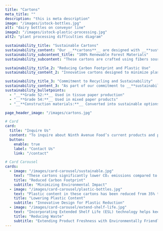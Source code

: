 ```yaml
---
title: "Cartons"
meta_title: ""
description: "this is meta description"
image: "/images/istock-bottles.jpg"
alt: "dairy bottles on conveyor line"
image2: "/images/istock-plastic-processing.jpg"
alt2: "plant processing difficulties diagram"

sustainability_title: "Sustainable Cartons"
sustainability_content: "Our __**cartons**__ are designed with __**sustainability**__ in mind, minimizing environmental impact while maintaining product quality. Crafted from __**100% recyclable**__ and __**renewable**__ forest fibers, they offer an eco-conscious choice for both brands and consumers."
sustainability_subcontent_title: "100% Renewable Forest Materials"
sustainability_subcontent: "These cartons are crafted using fibers sourced solely from __**renewable**__, certified forests, ensuring __**responsible**__ forestry practices. Each carton is available with __**Forest Stewardship Council (FSC)**__ and Sustainable __**Forestry Initiative (SFI)**__ certifications, offering assurance of environmentally responsible sourcing."

sustainability_title_2: "Reducing Carbon Footprint and Plastic Use"
sustainability_content_2: "Innovative cartons designed to minimize plastic and extend product freshness sustainably"

sustainability_title_3: "Commitment to Recycling and Sustainability"
sustainability_content_3: "As part of our commitment to __**sustainability**__, we choose cartons that are __**fully recyclable**__ and contribute to diverse recycling streams. While FDA standards currently restrict the use of recycled fiber in liquid food packaging, the cartons we use are designed to be __**highly recyclable**__, supporting __**repurposing efforts**__, including:"
sustainability_bulletpoints:
  - "__**Grade 52:**__ Used in tissue paper production"
  - "__**Grade 54:**__ Used in mixed paper products"
  - "__**Construction materials:**__ Converted into sustainable options like roof tiles and wall boards"

page_header_image: "/images/cartons.jpg"

# Card
card:
  title: "Inquire Us"
  content: "To inquire about Ninth Avenue Food’s current products and packaging capabilities for dairy alternatives, creamers, dairy beverages, and seasonal items, please Contact Us."
  button:
    enable: true
    label: "Contact Us"
    link: "/contact"

# Card Carousel
cards:
  - image: "/images/card-carousel/sustainable.jpg"
    text: "These cartons significantly lower CO₂ emissions compared to traditional packaging, making them a more sustainable choice for liquid food products"
    title: "Reduced Carbon Footprint"
    subtitle: "Minimizing Environmental Impact"
  - image: "/images/card-carousel/plastic-bottles.jpg"
    text: "Plastic content in these cartons has been reduced from 35% to under 20% maximizing the use of renewable natural fibers"
    title: "Lowering Plastic Content"
    subtitle: "Innovative Design for Plastic Reduction"
  - image: "/images/card-carousel/extend-shelf-life.jpg"
    text: "Incorporating Extended Shelf Life (ESL) technology helps keep products fresher longer and reduces food waste"
    title: "Reducing Waste"
    subtitle: "Extending Product Freshness with Environmentally Friendly Technology"
---
```

